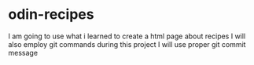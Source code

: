 # odin-recipes
I am going to use what i learned to create a html page about recipes
I will also employ git commands during this project
I will use proper git commit message